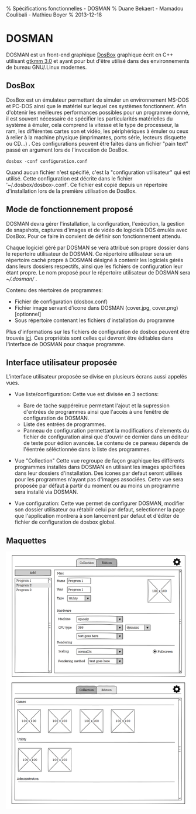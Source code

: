 % Spécifications fonctionnelles - DOSMAN
% Duane Bekaert - Mamadou Coulibali - Mathieu Boyer
% 2013-12-18

DOSMAN
======

DOSMAN est un front-end graphique [DosBox](http://www.dosbox.com/) graphique écrit en C++ utilisant [gtkmm 3.0](http://www.gtkmm.org/en/) et ayant pour but d'être utilisé dans des environnements de bureau GNU/.Linux modernes.  

DosBox
------

DosBox est un émulateur permettant de simuler un environnement MS-DOS et PC-DOS ainsi que le matériel sur lequel ces systèmes fonctionnent. Afin d'obtenir les meilleures performances possibles pour un programme donné, il est souvent nécessaire de spécifier les particularités matérielles du système à émuler, cela comprend la vitesse et le type de processeur, la ram, les différentes cartes son et vidéo, les périphériques à émuler ou ceux à relier à la machine physique (imprimantes, ports série, lecteurs disquette ou CD...) . Ces configurations peuvent être faites dans un fichier "pain text" passé en argument lors de l'invocation de DosBox.

    dosbox -conf configuration.conf

Quand aucun fichier n'est spécifié, c'est la "configuration utilisateur" qui est utilisé. Cette configuration est décrite dans le fichier '~/.dosbox/dosbox-<version>.conf'. Ce fichier est copié depuis un répertoire d'installation lors de la première utilisation de DosBox.  

Mode de fonctionnement proposé
------------------------------

DOSMAN devra gérer l'installation, la configuration, l'exécution, la gestion de snapshots, captures d'images et de vidéo de logiciels DOS émulés avec DosBox. Pour ce faire in convient de définir son fonctionnement attendu.  

Chaque logiciel géré par DOSMAN se vera attribué son propre dossier dans le repertoire utilisateur de DOSMAN. Ce répertoire utilisateur sera un répertoire caché propre à DOSMAN désigné à contenir les logiciels gérés dans leurs dossiers respectifs, ainsi que les fichiers de configuration leur étant propre. Le nom proposé pour le répertoire utilisateur de DOSMAN sera *~/.dosman/* .   

Contenu des réertoires de programmes:   
- Fichier de configuration (dosbox.conf)   
- Fichier image servant d'icone dans DOSMAN (cover.jpg, cover.png) [optionnel]   
- Sous répertoire contenant les fichiers d'installation du programme  

Plus d'informations sur les fichiers de configuration de dosbox peuvent être trouvés [ici](http://www.dosbox.com/wiki/Dosbox.conf). Ces propriétés sont celles qui devront être éditables dans l'interface de DOSMAN pour chaque programme.  

Interface utilisateur proposée
------------------------------

L'interface utilisateur proposée se divise en plusieurs écrans aussi appelés vues.

- Vue liste/configuration:
Cette vue est divisée en 3 sections:  
    - Bare de tache suppéreirue permetant l'ajout et la supression d'entrées de programmes ainsi que l'accès à une fenêtre de configuration de DOSMAN.
    - Liste des entrées de programmes.
    - Panneau de configuration permettant la modifications d'elements du fichier de configuration ainsi que d'ouvrir ce dernier dans un éditeur de texte pour édiion avancée. Le contenu de ce paneau dépends de l'éentrée séléctionnée dans la liste des programmes.

- Vue "Collection"
Cette vue regroupe de façon graphique les différents programmes installés dans DOSMAN en utilisant les images spécifiées dans leur dossiers d'installation. Des icones par defaut seront utilisés pour les programmes n'ayant pas d'images associées. Cette vue sera proposée par défaut à partir du moment ou au moins un programme sera installé via DOSMAN.   

- Vue configuration:
Cette vue permet de configurer DOSMAN, modifier son dossier utilisateur ou rétablir celui par defaut, selectionner la page que l'application montrera à son lancement par defaut et d'éditer de fichier de configuration de dosbox global.  

Maquettes
---------

![Proposition d'interface](./img/gui.png)
